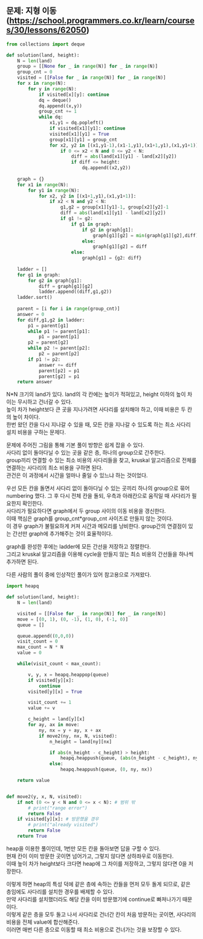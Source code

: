 ## 문제: 지형 이동 (https://school.programmers.co.kr/learn/courses/30/lessons/62050)
```python
from collections import deque

def solution(land, height):    
    N = len(land)
    group = [[None for _ in range(N)] for _ in range(N)]
    group_cnt = 0
    visited = [[False for _ in range(N)] for _ in range(N)]
    for x in range(N):
        for y in range(N):
            if visited[x][y]: continue
            dq = deque()
            dq.append((x,y))
            group_cnt += 1
            while dq:
                x1,y1 = dq.popleft()
                if visited[x1][y1]: continue
                visited[x1][y1] = True
                group[x1][y1] = group_cnt
                for x2, y2 in [(x1,y1-1),(x1-1,y1),(x1+1,y1),(x1,y1+1)]:
                    if 0 <= x2 < N and 0 <= y2 < N:
                        diff = abs(land[x1][y1] - land[x2][y2])
                        if diff <= height:
                            dq.append((x2,y2))
                            
    graph = {}
    for x1 in range(N):
        for y1 in range(N):
            for x2, y2 in [(x1+1,y1),(x1,y1+1)]:
                if x2 < N and y2 < N:
                    g1,g2 = group[x1][y1]-1, group[x2][y2]-1
                    diff = abs(land[x1][y1] - land[x2][y2])
                    if g1 != g2:
                        if g1 in graph:
                            if g2 in graph[g1]:
                                graph[g1][g2] = min(graph[g1][g2],diff)
                            else:
                                graph[g1][g2] = diff
                        else:
                            graph[g1] = {g2: diff}
    
    ladder = []
    for g1 in graph:
        for g2 in graph[g1]:
            diff = graph[g1][g2]
            ladder.append((diff,g1,g2))
    ladder.sort()
    
    parent = [i for i in range(group_cnt)]
    answer = 0
    for diff,g1,g2 in ladder:
        p1 = parent[g1]
        while p1 != parent[p1]:
            p1 = parent[p1]
        p2 = parent[g2]
        while p2 != parent[p2]:
            p2 = parent[p2]
        if p1 != p2:
            answer += diff
            parent[p2] = p1
            parent[g2] = p1
    return answer
```
N\*N 크기의 land가 있다. land의 각 칸에는 높이가 적혀있고, height 이하의 높이 차이는 무시하고 건너갈 수 있다.  
높이 차가 height보다 큰 곳을 지나가려면 사다리를 설치해야 하고, 이때 비용은 두 칸의 높이 차이다.  
한번 왔던 칸을 다시 지나갈 수 있을 때, 모든 칸을 지나갈 수 있도록 하는 최소 사다리 설치 비용을 구하는 문제다.  

문제에 주어진 그림을 통해 기본 풀이 방향은 쉽게 잡을 수 있다.  
사다리 없이 돌아다닐 수 있는 곳을 같은 층, 하나의 group으로 간주한다.  
group끼리 연결할 수 있는 최소 비용의 사다리들을 찾고, kruskal 알고리즘으로 전체를 연결하는 사다리의 최소 비용을 구하면 된다.  
관건은 이 과정에서 시간을 얼마나 줄일 수 있느냐 하는 것이었다.  

우선 모든 칸을 돌면서 사다리 없이 돌아다닐 수 있는 곳끼리 하나의 group으로 묶어 numbering 했다.
그 후 다시 전체 칸을 돌되, 우측과 아래칸으로 움직일 때 사다리가 필요한지 확인한다.  
사다리가 필요하다면 graph에서 두 group 사이의 이동 비용을 갱신한다.  
이때 핵심은 graph를 group_cnt\*group_cnt 사이즈로 만들지 않는 것이다.  
이 경우 graph가 불필요하게 커져 시간과 메모리를 낭비한다. group간의 연결점이 있는 간선만 graph에 추가해주는 것이 효율적이다.  

graph를 완성한 후에는 ladder에 모든 간선을 저장하고 정렬한다.  
그리고 kruskal 알고리즘을 이용해 cycle을 만들지 않는 최소 비용의 간선들을 하나씩 추가하면 된다.  


다른 사람의 풀이 중에 인상적인 풀이가 있어 참고용으로 가져왔다.
```python
import heapq

def solution(land, height):
    N = len(land)

    visited = [[False for _ in range(N)] for _ in range(N)]
    move = [(0, 1), (0, -1), (1, 0), (-1, 0)]
    queue = []

    queue.append((0,0,0))
    visit_count = 0
    max_count = N * N
    value = 0

    while(visit_count < max_count):

        v, y, x = heapq.heappop(queue)
        if visited[y][x]:
            continue
        visited[y][x] = True

        visit_count += 1
        value += v

        c_height = land[y][x]
        for ay, ax in move:
            ny, nx = y + ay, x + ax
            if move2(ny, nx, N, visited):
                n_height = land[ny][nx]

                if abs(n_height - c_height) > height:
                    heapq.heappush(queue, (abs(n_height - c_height), ny, nx))
                else:
                    heapq.heappush(queue, (0, ny, nx))

    return value


def move2(y, x, N, visited):
    if not (0 <= y < N and 0 <= x < N): # 범위 밖
        # print("range error")
        return False
    if visited[y][x]: # 방문했을 경우
        # print("already visited")
        return False
    return True
```
heap을 이용한 풀이인데, 1번만 모든 칸을 돌아보면 답을 구할 수 있다.  
현재 칸이 이미 방문한 곳이면 넘어가고, 그렇지 않다면 상하좌우로 이동한다.  
이때 높이 차가 height보다 크다면 heap에 그 차이를 저장하고, 그렇지 않다면 0을 저장한다.  

이렇게 하면 heap의 특성 덕에 같은 층에 속하는 칸들을 먼저 모두 돌게 되므로, 같은 층임에도 사다리를 설치한 경우를 배제할 수 있다.  
만약 사다리를 설치했더라도 해당 칸을 이미 방문했기에 continue로 빠져나가기 때문이다.  
이렇게 같은 층을 모두 돌고 나서 사다리로 건너간 칸이 처음 방문하는 곳이면, 사다리의 비용을 전체 value에 합산해준다.  
이러면 매번 다른 층으로 이동할 때 최소 비용으로 건너가는 것을 보장할 수 있다.  
